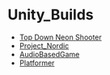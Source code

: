 # Unity_Builds
 
* [Top Down Neon Shooter](https://github.com/MarcelvanDuijnDev/Unity_Builds/tree/main/Top%20Down%20Neon%20Shooter)
* [Project_Nordic](https://github.com/MarcelvanDuijnDev/Unity_Builds/tree/main/Project_Nordic)
* [AudioBasedGame](https://github.com/MarcelvanDuijnDev/Unity_Builds/tree/main/AudioBasedGame)
* [Platformer](https://github.com/MarcelvanDuijnDev/Unity_Builds/tree/main/Platformer)
